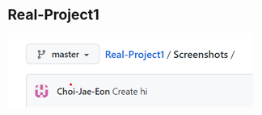 # Real-Project1

<img src = "https://github.com/Choi-Jae-Eon/Real-Project1/blob/master/Screenshots/%ED%99%94%EB%A9%B4%EC%BA%A1%EC%B2%981.png?raw=true">
